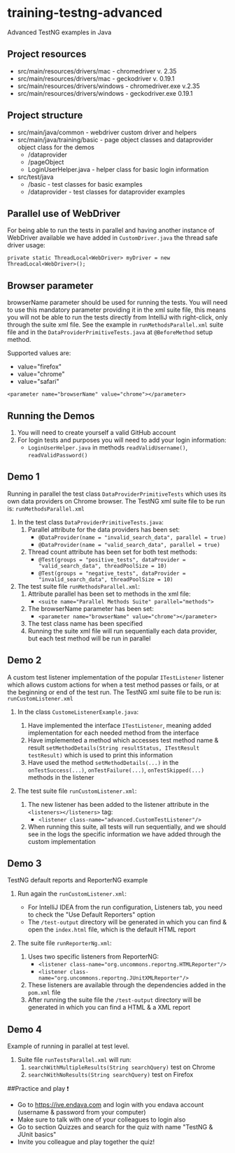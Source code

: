 # training-testng-advanced
Advanced TestNG examples in Java

## Project resources
* src/main/resources/drivers/mac - chromedriver v. 2.35
* src/main/resources/drivers/mac - geckodriver v. 0.19.1
* src/main/resources/drivers/windows - chromedriver.exe v.2.35
* src/main/resources/drivers/windows - geckodriver.exe 0.19.1

## Project structure
* src/main/java/common - webdriver custom driver and helpers
* src/main/java/training/basic - page object classes and dataprovider object class for the demos
    * /dataprovider
    * /pageObject
    * LoginUserHelper.java - helper class for basic login information
* src/test/java
    * /basic - test classes for basic examples
    * /dataprovider - test classes for dataprovider examples

## Parallel use of WebDriver
For being able to run the tests in parallel and having another instance of WebDriver available we have added in `CustomDriver.java`
the thread safe driver usage:

`private static ThreadLocal<WebDriver> myDriver = new ThreadLocal<WebDriver>();`

## Browser parameter
browserName parameter should be used for running the tests. You will need to use this mandatory parameter providing it in the xml suite file, 
this means you will not be able to run the tests directly from IntelliJ with right-click, only through the suite xml file.
See the example in `runMethodsParallel.xml` suite file and in the `DataProviderPrimitiveTests.java` at `@BeforeMethod` setup method.

Supported values are:
* value="firefox"
* value="chrome"
* value="safari"

`<parameter name="browserName" value="chrome"></parameter>`

## Running the Demos
1. You will need to create yourself a valid GitHub account
2. For login tests and purposes you will need to add your login information:
    * `LoginUserHelper.java` in methods `readValidUsername()`, `readValidPassword()`
    

## Demo 1
Running in parallel the test class `DataProviderPrimitiveTests` which uses its own data providers on Chrome browser.
The TestNG xml suite file to be run is: `runMethodsParallel.xml`

1. In the test class `DataProviderPrimitiveTests.java`:
    1. Parallel attribute for the data providers has been set:
        * `@DataProvider(name = "invalid_search_data", parallel = true)`
        * `@DataProvider(name = "valid_search_data", parallel = true)`
    2. Thread count attribute has been set for both test methods:
        * `@Test(groups = "positive_tests", dataProvider = "valid_search_data", threadPoolSize = 10)`
        * `@Test(groups = "negative_tests", dataProvider = "invalid_search_data", threadPoolSize = 10)`
2. The test suite file `runMethodsParallel.xml`:
   1. Attribute parallel has been set to methods in the xml file:
        * `<suite name="Parallel Methods Suite" parallel="methods">`
   2. The browserName parameter has been set:
        * `<parameter name="browserName" value="chrome"></parameter>`
   3. The test class name has been specified
   4. Running the suite xml file will run sequentially each data provider, but each test method will be run in parallel

## Demo 2
A custom test listener implementation of the popular `ITestListener` listener which allows custom actions
for when a test method passes or fails, or at the beginning or end of the test run.
The TestNG xml suite file to be run is: `runCustomListener.xml` 

1. In the class `CustomeListenerExample.java`: 
    1. Have implemented the interface `ITestListener`, meaning added implementation for each needed method from the interface 
    2. Have implemented a method which accesses test method name & result `setMethodDetails(String resultStatus, ITestResult testResult)` which is used to print this information
    3. Have used the method `setMethodDetails(...)` in the `onTestSuccess(...)`, `onTestFailure(...)`, `onTestSkipped(...)` methods in the listener

2. The test suite file `runCustomListener.xml`:
    1. The new listener has been added to the listener attribute in the `<listeners></listeners>` tag:
        * `<listener class-name="advanced.CustomTestListener"/>`
    2. When running this suite, all tests will run sequentially, and we should see in the logs the specific information we have added through the custom implementation

## Demo 3
TestNG default reports and ReporterNG example

1. Run again the `runCustomListener.xml`:
    * For IntelliJ IDEA from the run configuration, Listeners tab, you need to check the "Use Default Reporters" option
    * The `/test-output` directory will be generated in which you can find & open the `index.html` file, which is the default HTML report
    
2. The suite file `runReporterNg.xml`:
    1. Uses two specific listeners from ReporterNG:
        * `<listener class-name="org.uncommons.reportng.HTMLReporter"/>`
        * `<listener class-name="org.uncommons.reportng.JUnitXMLReporter"/>`
     2. These listeners are available through the dependencies added in the `pom.xml` file
     3. After running the suite file the `/test-output` directory will be generated in which you can find a HTML & a XML report
   
## Demo 4
Example of running in parallel at test level.
1. Suite file `runTestsParallel.xml` will run:
    1. `searchWithMultipleResults(String searchQuery)` test on Chrome
    2. `searchWithNoResults(String searchQuery)` test on Firefox
  
##Practice and play :exclamation:
* Go to https://ive.endava.com and login with you endava account (username & password from your computer)
* Make sure to talk with one of your colleagues to login also
* Go to section Quizzes and search for the quiz with name "TestNG & JUnit basics"
* Invite you colleague and play together the quiz! 
